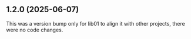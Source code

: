 ## 1.2.0 (2025-06-07)

This was a version bump only for lib01 to align it with other projects, there were no code changes.